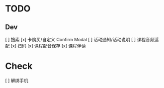 # TODO

## Dev

[ ] 搜索
[x] 卡购买/自定义 Confirm Modal
[ ] 活动通知/活动说明
[ ] 课程音频适配
[x] 扫码
[x] 课程配音保存
[x] 课程伴读

# Check

[ ] 解绑手机
